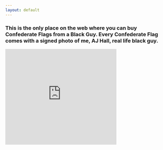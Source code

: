 ```yaml
---
layout: default
---
```



### This is the only place on the web where you can buy Confederate Flags from a Black Guy. Every Confederate Flag comes with a signed photo of me, AJ Hall, real life black guy.

<iframe width="350" height="300" src="https://www.youtube.com/embed/Is7SeH-gkHM" frameborder="0" allowfullscreen></iframe>
